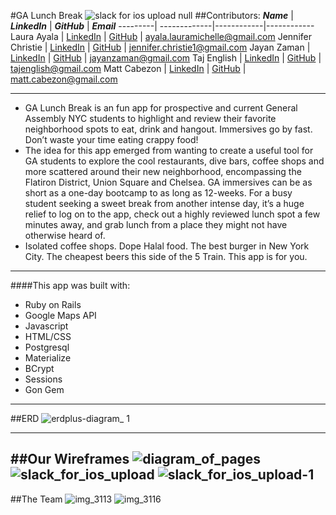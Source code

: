 #GA Lunch Break 
![slack for ios upload null](https://cloud.githubusercontent.com/assets/22873862/21360244/153a4c62-c6ad-11e6-9197-a6f359599812.png)
##Contributors:
**_Name_** | **_LinkedIn_** | **_GitHub_** | **_Email_**
---------| -------------|------------|------------
Laura Ayala | [LinkedIn](https://www.linkedin.com/in/ayalalaura) | [GitHub](https://github.com/ayalalaura) | ayala.lauramichelle@gmail.com
Jennifer Christie | [LinkedIn](https://www.linkedin.com/in/jenniferrchristie) | [GitHub](https://github.com/JennRC87) | jennifer.christie1@gmail.com
Jayan Zaman | [LinkedIn](https://www.linkedin.com/in/jayanzaman) | [GitHub](https://github.com/jayanzaman) | jayanzaman@gmail.com
Taj English | [LinkedIn](https://www.linkedin.com/in/taj-english) | [GitHub](https://github.com/itajenglish) | tajenglish@gmail.com
Matt Cabezon | [LinkedIn](https://www.linkedin.com/in/matthew-cabezon) | [GitHub](https://github.com/mcabz27) | matt.cabezon@gmail.com

--------------------------------------------------

* GA Lunch Break is an fun app for prospective and current General Assembly NYC students to highlight and review their favorite neighborhood spots to eat, drink and hangout. Immersives go by fast. Don’t waste your time eating crappy food!
* The idea for this app emerged from wanting to create a useful tool for GA students to explore the cool restaurants, dive bars, coffee shops and more scattered around their new neighborhood, encompassing the Flatiron District, Union Square and Chelsea. GA immersives can be as short as a one-day bootcamp to as long as 12-weeks. For a busy student seeking a sweet break from another intense day, it’s a huge relief to log on to the app, check out a highly reviewed lunch spot a few minutes away, and grab lunch from a place they might not have otherwise heard of.
* Isolated coffee shops. Dope Halal food. The best burger in New York City. The cheapest beers this side of the 5 Train. This app is for you.

--------------------------------------------------

####This app was built with:

* Ruby on Rails
* Google Maps API
* Javascript
* HTML/CSS
* Postgresql
* Materialize
* BCrypt
* Sessions
* Gon Gem

--------------------------------------------------
##ERD
![erdplus-diagram_ 1](https://cloud.githubusercontent.com/assets/22873862/21360137/af8b1c66-c6ac-11e6-9eb6-f42e5371f629.png)

--------------------------------------------------
##Our Wireframes
![diagram_of_pages](https://cloud.githubusercontent.com/assets/22873862/21429739/22ec4dec-c82e-11e6-933c-2bf386beb0d6.jpg)
![slack_for_ios_upload](https://cloud.githubusercontent.com/assets/22873862/21429761/347dbc26-c82e-11e6-9ede-1956c14304e8.jpg)
![slack_for_ios_upload-1](https://cloud.githubusercontent.com/assets/22873862/21429776/45e44fca-c82e-11e6-87b0-483ca3d69eba.jpg)
--------------------------------------------------
##The Team
![img_3113](https://cloud.githubusercontent.com/assets/22873862/21457366/ce82cc16-c8fc-11e6-8367-0dfa69180252.jpg)
![img_3116](https://cloud.githubusercontent.com/assets/22873862/21457372/d850047a-c8fc-11e6-874f-ab274b1f556e.jpg)


